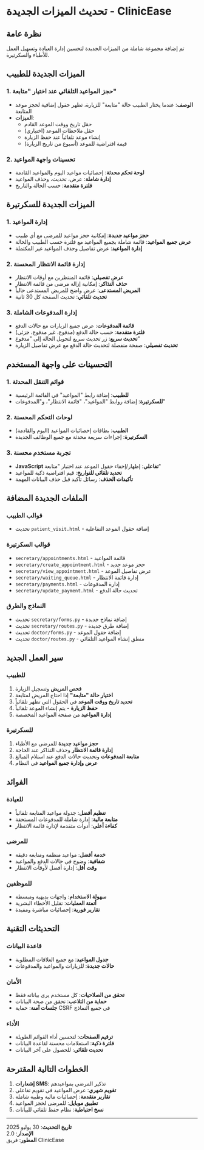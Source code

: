 # تحديث الميزات الجديدة - ClinicEase

## نظرة عامة
تم إضافة مجموعة شاملة من الميزات الجديدة لتحسين إدارة العيادة وتسهيل العمل للأطباء والسكرتيرة.

## الميزات الجديدة للطبيب

### 1. حجز المواعيد التلقائي عند اختيار "متابعة"
- **الوصف**: عندما يختار الطبيب حالة "متابعة" للزيارة، تظهر حقول إضافية لحجز موعد المتابعة
- **الميزات**:
  - حقل تاريخ ووقت الموعد القادم
  - حقل ملاحظات الموعد (اختياري)
  - إنشاء موعد تلقائياً عند حفظ الزيارة
  - قيمة افتراضية للموعد (أسبوع من تاريخ الزيارة)

### 2. تحسينات واجهة المواعيد
- **لوحة تحكم محدثة**: إحصائيات مواعيد اليوم والمواعيد القادمة
- **إدارة شاملة**: عرض، تحديث، وحذف المواعيد
- **فلترة متقدمة**: حسب الحالة والتاريخ

## الميزات الجديدة للسكرتيرة

### 1. إدارة المواعيد
- **حجز مواعيد جديدة**: إمكانية حجز مواعيد للمرضى مع أي طبيب
- **عرض جميع المواعيد**: قائمة شاملة بجميع المواعيد مع فلترة حسب الطبيب والحالة
- **إدارة المواعيد**: عرض تفاصيل وحذف المواعيد غير المكتملة

### 2. إدارة قائمة الانتظار المحسنة
- **عرض تفصيلي**: قائمة المنتظرين مع أوقات الانتظار
- **حذف التذاكر**: إمكانية إزالة مرضى من قائمة الانتظار
- **المريض المستدعى**: عرض واضح للمريض المستدعى حالياً
- **تحديث تلقائي**: تحديث الصفحة كل 30 ثانية

### 3. إدارة المدفوعات الشاملة
- **قائمة المدفوعات**: عرض جميع الزيارات مع حالات الدفع
- **فلترة متقدمة**: حسب حالة الدفع (مدفوع، غير مدفوع، جزئي)
- **تحديث سريع**: زر تحديث سريع لتحويل الحالة إلى "مدفوع"
- **تحديث تفصيلي**: صفحة منفصلة لتحديث حالة الدفع مع عرض تفاصيل الزيارة

## التحسينات على واجهة المستخدم

### 1. قوائم التنقل المحدثة
- **للطبيب**: إضافة رابط "المواعيد" في القائمة الرئيسية
- **للسكرتيرة**: إضافة روابط "المواعيد"، "قائمة الانتظار"، و"المدفوعات"

### 2. لوحات التحكم المحسنة
- **الطبيب**: بطاقات إحصائيات المواعيد (اليوم والقادمة)
- **السكرتيرة**: إجراءات سريعة محدثة مع جميع الوظائف الجديدة

### 3. تجربة مستخدم محسنة
- **JavaScript تفاعلي**: إظهار/إخفاء حقول الموعد عند اختيار "متابعة"
- **تحديد تلقائي للتواريخ**: قيم افتراضية ذكية للمواعيد
- **تأكيدات الحذف**: رسائل تأكيد قبل حذف البيانات المهمة

## الملفات الجديدة المضافة

### قوالب الطبيب
- تحديث `patient_visit.html` - إضافة حقول الموعد التفاعلية

### قوالب السكرتيرة
- `secretary/appointments.html` - قائمة المواعيد
- `secretary/create_appointment.html` - حجز موعد جديد
- `secretary/view_appointment.html` - عرض تفاصيل الموعد
- `secretary/waiting_queue.html` - إدارة قائمة الانتظار
- `secretary/payments.html` - إدارة المدفوعات
- `secretary/update_payment.html` - تحديث حالة الدفع

### النماذج والطرق
- تحديث `secretary/forms.py` - إضافة نماذج جديدة
- تحديث `secretary/routes.py` - إضافة طرق جديدة
- تحديث `doctor/forms.py` - إضافة حقول الموعد
- تحديث `doctor/routes.py` - منطق إنشاء المواعيد التلقائي

## سير العمل الجديد

### للطبيب
1. **فحص المريض** وتسجيل الزيارة
2. **اختيار حالة "متابعة"** إذا احتاج المريض لمتابعة
3. **تحديد تاريخ ووقت الموعد** في الحقول التي تظهر تلقائياً
4. **حفظ الزيارة** - يتم إنشاء الموعد تلقائياً
5. **إدارة المواعيد** من صفحة المواعيد المخصصة

### للسكرتيرة
1. **حجز مواعيد جديدة** للمرضى مع الأطباء
2. **إدارة قائمة الانتظار** وحذف التذاكر عند الحاجة
3. **متابعة المدفوعات** وتحديث حالات الدفع عند استلام المبالغ
4. **عرض وإدارة جميع المواعيد** في النظام

## الفوائد

### للعيادة
- **تنظيم أفضل**: جدولة مواعيد المتابعة تلقائياً
- **متابعة مالية**: إدارة شاملة للمدفوعات المستحقة
- **كفاءة أعلى**: أدوات متقدمة لإدارة قائمة الانتظار

### للمرضى
- **خدمة أفضل**: مواعيد منظمة ومتابعة دقيقة
- **شفافية**: وضوح في حالات الدفع والمواعيد
- **وقت أقل**: إدارة أفضل لأوقات الانتظار

### للموظفين
- **سهولة الاستخدام**: واجهات بديهية ومبسطة
- **أتمتة العمليات**: تقليل الأخطاء البشرية
- **تقارير فورية**: إحصائيات مباشرة ومفيدة

## التحديثات التقنية

### قاعدة البيانات
- **جدول المواعيد**: مع جميع العلاقات المطلوبة
- **حالات جديدة**: للزيارات والمواعيد والمدفوعات

### الأمان
- **تحقق من الصلاحيات**: كل مستخدم يرى بياناته فقط
- **حماية من التلاعب**: تحقق من صحة البيانات
- **جلسات آمنة**: حماية CSRF في جميع النماذج

### الأداء
- **ترقيم الصفحات**: لتحسين أداء القوائم الطويلة
- **فلترة ذكية**: استعلامات محسنة لقاعدة البيانات
- **تحديث تلقائي**: للحصول على آخر البيانات

## الخطوات التالية المقترحة

1. **إشعارات SMS**: تذكير المرضى بمواعيدهم
2. **تقويم شهري**: عرض المواعيد في تقويم تفاعلي
3. **تقارير متقدمة**: إحصائيات مالية وطبية شاملة
4. **تطبيق موبايل**: للمرضى لحجز المواعيد
5. **نسخ احتياطية**: نظام حفظ تلقائي للبيانات

---

**تاريخ التحديث**: 30 يوليو 2025  
**الإصدار**: 2.0  
**المطور**: فريق ClinicEase
